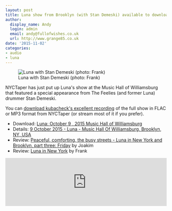 ```yaml
---
layout: post
title: Luna show from Brooklyn (with Stan Demeski) available to download on NYCTaper
author:
  display_name: Andy
  login: admin
  email: andy@fullofwishes.co.uk
  url: http://www.grange85.co.uk
date: '2015-11-02'
categories:
- audio
- luna
---
```

<figure class="caption aligncenter"><img src="https://media.fullofwishes.co.uk/02-luna/show_assets/2015-10-09/2015-10-09-luna-frank-silvestry-001.jpg" alt="Luna with Stan Demeski (photo: Frank)" /><figcaption class="caption-text">Luna with Stan Demeski (photo: Frank)</figcaption></figure>
<p class="lead">NYCTaper has just put up Luna's show at the Music Hall of Williamsburg that featured a special appearance from The Feelies (and former Luna) drummer Stan Demeski.</p>

<p>You can <a href="http://www.nyctaper.com/2015/11/luna-october-9-2015-music-hall-of-williamsburg/">download kubacheck's excellent recording</a> of the full show in FLAC or MP3 format from NYCTaper (or stream most of it if you prefer).</p>

<ul>
<li>Download: <a href="http://www.nyctaper.com/2015/11/luna-october-9-2015-music-hall-of-williamsburg/">Luna: October 9 , 2015 Music Hall of Williamsburg</a></li>
<li>Details: <a href="/database/luna/shows/2015/2015-10-09-luna-music-hall-of-williamsburg-brooklyn-ny-usa/">9 October 2015 - Luna - Music Hall Of Williamsburg, Brooklyn, NY, USA</a></li>
<li>Review: <a href="/2015/10/29/peaceful-comforting-the-busy-streets-luna-in-ny-and-brooklyn-part-three/">Peaceful, comforting, the busy streets - Luna in New York and Brooklyn, part three: Friday</a> by Joakim</li>
<li>Review: <a href="/2015/10/11/luna-in-new-york/">Luna in New York</a> by Frank</li>
</ul>
<iframe width="100%" scrolling="no" frameborder="no" src="https://w.soundcloud.com/player/?url=https%3A//api.soundcloud.com/playlists/160939790&auto_play=false&hide_related=false&show_comments=true&show_user=true&show_reposts=false&visual=true"></iframe>

